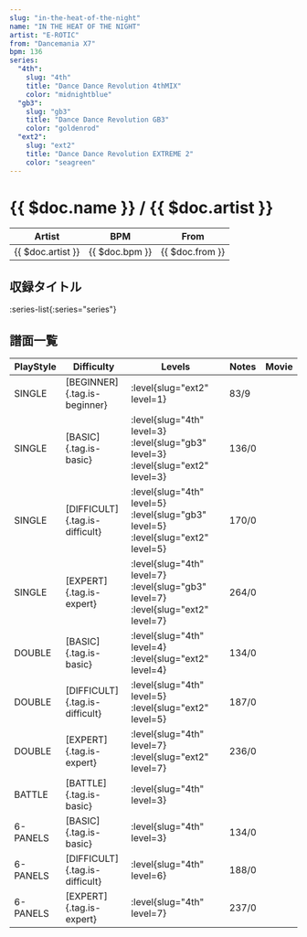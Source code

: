 ```yaml
---
slug: "in-the-heat-of-the-night"
name: "IN THE HEAT OF THE NIGHT"
artist: "E-ROTIC"
from: "Dancemania X7"
bpm: 136
series:
  "4th":
    slug: "4th"
    title: "Dance Dance Revolution 4thMIX"
    color: "midnightblue"
  "gb3":
    slug: "gb3"
    title: "Dance Dance Revolution GB3"
    color: "goldenrod"
  "ext2":
    slug: "ext2"
    title: "Dance Dance Revolution EXTREME 2"
    color: "seagreen"
---
```


# {{ $doc.name }} / {{ $doc.artist }}

|Artist|BPM|From|
|------|---|----|
|{{ $doc.artist }}|{{ $doc.bpm }}|{{ $doc.from }}|

## 収録タイトル

:series-list{:series="series"}

## 譜面一覧

|PlayStyle|Difficulty|Levels|Notes|Movie|
|---------|----------|------|-----|-----|
|SINGLE|[BEGINNER]{.tag.is-beginner}|:level{slug="ext2" level=1}|83/9||
|SINGLE|[BASIC]{.tag.is-basic}|:level{slug="4th" level=3} :level{slug="gb3" level=3} :level{slug="ext2" level=3}|136/0||
|SINGLE|[DIFFICULT]{.tag.is-difficult}|:level{slug="4th" level=5} :level{slug="gb3" level=5} :level{slug="ext2" level=5}|170/0||
|SINGLE|[EXPERT]{.tag.is-expert}|:level{slug="4th" level=7} :level{slug="gb3" level=7} :level{slug="ext2" level=7}|264/0||
|DOUBLE|[BASIC]{.tag.is-basic}|:level{slug="4th" level=4} :level{slug="ext2" level=4}|134/0||
|DOUBLE|[DIFFICULT]{.tag.is-difficult}|:level{slug="4th" level=5} :level{slug="ext2" level=5}|187/0||
|DOUBLE|[EXPERT]{.tag.is-expert}|:level{slug="4th" level=7} :level{slug="ext2" level=7}|236/0||
|BATTLE|[BATTLE]{.tag.is-basic}|:level{slug="4th" level=3}|||
|6-PANELS|[BASIC]{.tag.is-basic}|:level{slug="4th" level=3}|134/0||
|6-PANELS|[DIFFICULT]{.tag.is-difficult}|:level{slug="4th" level=6}|188/0||
|6-PANELS|[EXPERT]{.tag.is-expert}|:level{slug="4th" level=7}|237/0||
